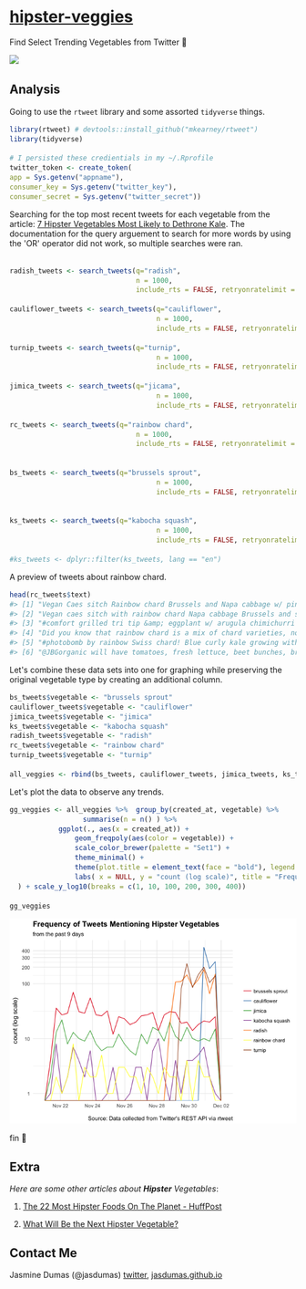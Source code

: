 
[hipster-veggies](https://jasdumas.github.io/hipster-veggies/)
==============================================================

Find Select Trending Vegetables from Twitter 🥕

![](https://media.giphy.com/media/mnnJUiakh7qrS/giphy.gif)

Analysis
--------

Going to use the `rtweet` library and some assorted `tidyverse` things.

``` r
library(rtweet) # devtools::install_github("mkearney/rtweet")
library(tidyverse)

# I persisted these credientials in my ~/.Rprofile
twitter_token <- create_token(
app = Sys.getenv("appname"),
consumer_key = Sys.getenv("twitter_key"),
consumer_secret = Sys.getenv("twitter_secret"))
```

Searching for the top most recent tweets for each vegetable from the article: [7 Hipster Vegetables Most Likely to Dethrone Kale](https://spoonuniversity.com/lifestyle/7-hipster-vegetables-most-likely-to-dethrone-kale). The documentation for the query arguement to search for more words by using the 'OR' operator did not work, so multiple searches were ran.

``` r

radish_tweets <- search_tweets(q="radish", 
                               n = 1000, 
                               include_rts = FALSE, retryonratelimit = TRUE, lang = "en") 

cauliflower_tweets <- search_tweets(q="cauliflower", 
                                    n = 1000, 
                                    include_rts = FALSE, retryonratelimit = TRUE, lang = "en")

turnip_tweets <- search_tweets(q="turnip", 
                                    n = 1000, 
                                    include_rts = FALSE, retryonratelimit = TRUE, lang = "en")

jimica_tweets <- search_tweets(q="jicama", 
                                    n = 1000, 
                                    include_rts = FALSE, retryonratelimit = TRUE, lang = "en")

rc_tweets <- search_tweets(q="rainbow chard", 
                               n = 1000, 
                               include_rts = FALSE, retryonratelimit = TRUE, lang = "en") 


bs_tweets <- search_tweets(q="brussels sprout", 
                                    n = 1000, 
                                    include_rts = FALSE, retryonratelimit = TRUE, lang = "en") 


ks_tweets <- search_tweets(q="kabocha squash", 
                                    n = 1000, 
                                    include_rts = FALSE, retryonratelimit = TRUE, lang = "en")

#ks_tweets <- dplyr::filter(ks_tweets, lang == "en")
```

A preview of tweets about rainbow chard.

``` r
head(rc_tweets$text)
#> [1] "Vegan Caes sitch Rainbow chard Brussels and Napa cabbage w/ pine nut Parm recipe adopted from @thefirstmess https://t.co/YG7Ca264wC https://t.co/5cDqg1VRpR"                                                                                                                               
#> [2] "Vegan caes sitch with rainbow chard Napa cabbage Brussels and smoky chic peas a la @thefirstmess #pinenutparm #yesbread #yesveggies https://t.co/r55ayJgUy9 https://t.co/wqGBKDl9uG"                                                                                                       
#> [3] "#comfort grilled tri tip &amp; eggplant w/ arugula chimichurri sauce &amp; happy boy farms rainbow chard!! john_dickman _hawko @marciadorsey https://t.co/3v0clvqDUt"                                                                                                                      
#> [4] "Did you know that rainbow chard is a mix of chard varieties, not just one plant? Visit the market today for fresh, organically grown rainbow chard from Ground Stew Farms. \U0001f308 https://t.co/O3rAQ0m0i0"                                                                             
#> [5] "#photobomb by rainbow Swiss chard! Blue curly kale growing with chard,  basil &amp; more... all… https://t.co/MwM4xeaENo"                                                                                                                                                                  
#> [6] "@JBGorganic will have tomatoes, fresh lettuce, beet bunches, broccoli, green cabbage, napa cabbage, carrot bunches, fennel, a bouquet of radishes, sweet potatoes, butternut squash, turnips, cilantro, dill, parsley, arugula, bok choy, braising mixed greens, rainbow chard &amp; more!"
```

Let's combine these data sets into one for graphing while preserving the original vegetable type by creating an additional column.

``` r
bs_tweets$vegetable <- "brussels sprout"
cauliflower_tweets$vegetable <- "cauliflower"
jimica_tweets$vegetable <- "jimica"
ks_tweets$vegetable <- "kabocha squash"
radish_tweets$vegetable <- "radish"
rc_tweets$vegetable <- "rainbow chard"
turnip_tweets$vegetable <- "turnip"

all_veggies <- rbind(bs_tweets, cauliflower_tweets, jimica_tweets, ks_tweets, radish_tweets, rc_tweets, turnip_tweets)
```

Let's plot the data to observe any trends.

``` r
gg_veggies <- all_veggies %>%  group_by(created_at, vegetable) %>% 
                  summarise(n = n() ) %>% 
            ggplot(., aes(x = created_at)) +
                geom_freqpoly(aes(color = vegetable)) +
                scale_color_brewer(palette = "Set1") +
                theme_minimal() +
                theme(plot.title = element_text(face = "bold"), legend.title = element_blank()) +
                labs( x = NULL, y = "count (log scale)", title = "Frequency of Tweets Mentioning Hipster Vegetables", subtitle = "from the past 9 days", caption = "\nSource: Data collected from Twitter's REST API via rtweet"
  ) + scale_y_log10(breaks = c(1, 10, 100, 200, 300, 400))

gg_veggies
```

![](README-veggies-1.png)

fin 🎉

Extra
-----

*Here are some other articles about **Hipster** Vegetables*:

1.  [The 22 Most Hipster Foods On The Planet - HuffPost](https://www.huffingtonpost.com/2014/04/15/hipster-food_n_5146632.html)

2.  [What Will Be the Next Hipster Vegetable?](https://www.pastemagazine.com/articles/2015/09/what-will-be-the-next-hipster-vegetable.html)

Contact Me
----------

Jasmine Dumas (@jasdumas) [twitter](https://twitter.com/jasdumas), [jasdumas.github.io](http://jasdumas.github.io/)
